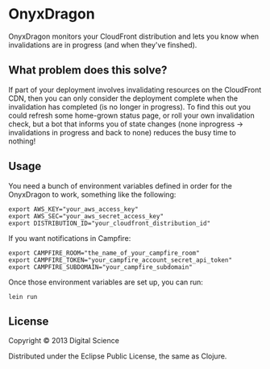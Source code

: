 # OnyxDragon

OnyxDragon monitors your CloudFront distribution and lets you know when
invalidations are in progress (and when they've finshed).

## What problem does this solve?

If part of your deployment involves invalidating resources on the CloudFront
CDN, then you can only consider the deployment complete when the invalidation
has completed (is no longer in progress). To find this out you could refresh
some home-grown status page, or roll your own invalidation check, but a bot that
informs you of state changes (none inprogress -> invalidations in progress and
back to none) reduces the busy time to nothing!

## Usage

You need a bunch of environment variables defined in order for the OnyxDragon to 
work, something like the following:

    export AWS_KEY="your_aws_access_key"
    export AWS_SEC="your_aws_secret_access_key"
    export DISTRIBUTION_ID="your_cloudfront_distribution_id"

If you want notifications in Campfire:

    export CAMPFIRE_ROOM="the_name_of_your_campfire_room"
    export CAMPFIRE_TOKEN="your_campfire_account_secret_api_token"
    export CAMPFIRE_SUBDOMAIN="your_campfire_subdomain"

Once those environment variables are set up, you can run:

    lein run

## License

Copyright © 2013 Digital Science

Distributed under the Eclipse Public License, the same as Clojure.
